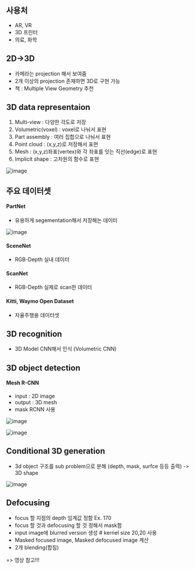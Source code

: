 ## 사용처
* AR, VR
* 3D 프린터
* 의료, 화학

## 2D->3D

* 카메라는 projection 해서 보여줌
* 2개 이상의 projection 존재하면 3D로 구현 가능
* 책 : Multiple View Geometry 추천

## 3D data representaion
1. Multi-view : 다양한 각도로 저장
2. Volumetric(voxel) : voxel로 나눠서 표현
3. Part assembly : 여러 집합으로 나눠서 표현
4. Point cloud : (x,y,z)로 저장해서 표현
5. Mesh : (x,y,z)좌표(vertex)와 각 좌표를 잇는 직선(edge)로 표현
6. Implicit shape : 고차원의 함수로 표현

![image](https://user-images.githubusercontent.com/63588046/158506258-dc622d18-4243-4499-8fbe-c2a104f709d9.png)


## 주요 데이터셋
#### PartNet
* 유용하게 segementation해서 저장해논 데이터

![image](https://user-images.githubusercontent.com/63588046/158506548-75c330f1-9a81-44c1-9d71-049760234905.png)


#### SceneNet
* RGB-Depth 실내 데이터

#### ScanNet
* RGB-Depth 실제로 scan한 데이터

#### Kitti, Waymo Open Dataset
* 자율주행용 데이터셋



## 3D recognition
* 3D Model CNN해서 인식 (Volumetric CNN)

## 3D object detection
#### Mesh R-CNN
* input : 2D image
* output : 3D mesh
* mask RCNN 사용

![image](https://user-images.githubusercontent.com/63588046/158514553-2fedb185-4673-47a1-93a7-ac19de7e8cb3.png)

![image](https://user-images.githubusercontent.com/63588046/158514685-73f126f2-cab4-476c-bec6-ebb08ecd4bb4.png)

## Conditional 3D generation
* 3d object 구조를 sub problem으로 분해 (depth, mask, surfce 등등 출력) -> 3D shape 

![image](https://user-images.githubusercontent.com/63588046/158514959-f8527284-af5b-4a5b-97c6-e7a844002191.png)



## Defocusing
* focus 할 지점의 depth 임계값 정함     Ex. 170
* focus 할 것과 defocusing 할 것 정해서 mask함
* input image에 blurred version 생성     # kernel size 20,20 사용 
* Masked focused image, Masked defocused image 계산
* 2개 blending(합침)

=> 영상 참고!!!

























